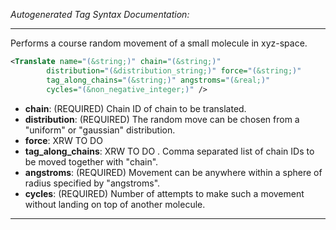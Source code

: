 _Autogenerated Tag Syntax Documentation:_

---
Performs a course random movement of a small molecule in xyz-space.

```xml
<Translate name="(&string;)" chain="(&string;)"
        distribution="(&distribution_string;)" force="(&string;)"
        tag_along_chains="(&string;)" angstroms="(&real;)"
        cycles="(&non_negative_integer;)" />
```

-   **chain**: (REQUIRED) Chain ID of chain to be translated.
-   **distribution**: (REQUIRED) The random move can be chosen from a "uniform" or "gaussian" distribution.
-   **force**: XRW TO DO
-   **tag_along_chains**: XRW TO DO . Comma separated list of chain IDs to be moved together with "chain".
-   **angstroms**: (REQUIRED) Movement can be anywhere within a sphere of radius specified by "angstroms".
-   **cycles**: (REQUIRED) Number of attempts to make such a movement without landing on top of another molecule.

---
